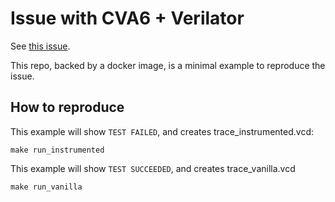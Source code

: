 # Issue with CVA6 + Verilator

See [this issue](https://github.com/YosysHQ/yosys/issues/3773).

This repo, backed by a docker image, is a minimal example to reproduce the issue.

## How to reproduce

This example will show `TEST FAILED`, and creates trace_instrumented.vcd:

```
make run_instrumented
```


This example will show `TEST SUCCEEDED`, and creates trace_vanilla.vcd

```
make run_vanilla
```
